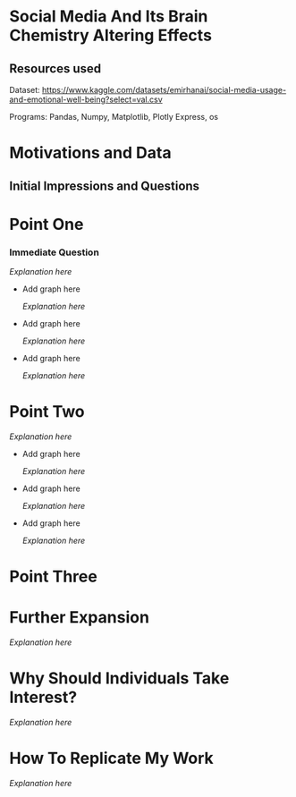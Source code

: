# Social Media And Its Brain Chemistry Altering Effects

## Resources used
Dataset: https://www.kaggle.com/datasets/emirhanai/social-media-usage-and-emotional-well-being?select=val.csv

Programs: Pandas, Numpy, Matplotlib, Plotly Express, os

# Motivations and Data

## Initial Impressions and Questions

# Point One
### Immediate Question
  *Explanation here*
  
* Add graph here

  *Explanation here*
  
* Add graph here

  *Explanation here*
  
* Add graph here

  *Explanation here*

# Point Two
  *Explanation here*
  
* Add graph here

  *Explanation here*
  
* Add graph here

  *Explanation here*
  
* Add graph here

  *Explanation here*

# Point Three

# Further Expansion
  *Explanation here*

# Why Should Individuals Take Interest?
  *Explanation here*

# How To Replicate My Work
  *Explanation here*